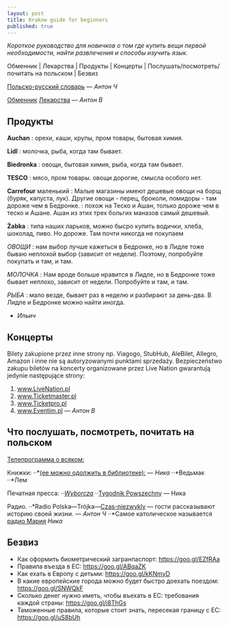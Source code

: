 ```yaml
---
layout: post
title: Krakow guide for beginners
published: true
---
```


_Короткое руководство для новичков о том где купить вещи первой необходимости, найти развлечения и способы изучить язык._

Обменник | Лекарства | Продукты | Концерты | Послушать/посмотреть/почитать на польском | Безвиз


[Польско-русский словарь](http://pl.bab.la/slownik/polski-rosyjski/)
— _Антон Ч_

[Обменник](https://cinkciarz.pl/)
[Лекарства](Leki24.pl)
— _Антон В_


## Продукты

__Auchan__
: орехи, каши, крупы, пром товары, бытовая химия.

__Lidl__
: молочка, рыба, когда там бывает.

__Biedronka__
: овощи, бытовая химия, рыба, когда там бывает.

__TESCO__
: мясо, пром товары.
овощи дорогие, смысла особого нет.

__Carrefour__ маленький
: Малые магазины имеют дешевые овощи на борщ (буряк, капуста, лук). Другие овощи - перец, броколи, помидоры - там дороже чем в Бедронке. 
: похож на Теско и Ашан, только дороже чем в теско и Ашане. Ашан из этих трех больгих маназов самый дешевый.

__Żabka__
: типа наших ларьков, можно бысро купить водички, хлеба, шоколад, пиво. Но дороже. Там почти никогда не покупаем

_ОВОЩИ_
: нам выбор лучше кажеться в Бедронке, но в Лидле тоже бываю неплохой выбор (зависит от недели). Поэтому, попробуйте покупать и там, и там.

_МОЛОЧКА_
: Нам вроде больше нравится в Лидле, но в Бедронке тоже бывает неплохо, зависит от недели. Попробуйте и там, и там.

_РЫБА_
: мало везде, бывает раз в неделю и разбирают за день-два. В Лидле и Бедронке можно найти иногда.
- _Ильич_

## Концерты

Bilety zakupione przez inne strony np. Viagogo, StubHub, AleBilet, Allegro, Amazon i inne nie są autoryzowanymi punktami sprzedaży.
Bezpieczeństwo zakupu biletów na koncerty organizowane przez Live Nation gwarantują jedynie następujące strony:
1. www.LiveNation.pl 
2. www.Ticketmaster.pl 
3. www.Ticketpro.pl
4. www.Eventim.pl
— _Антон В_

## Что послушать, посмотреть, почитать на польском 
[Телепрограмма о всяком:](http://www.tvn24.pl/drugie-sniadanie-mistrzow,40,m)

Книжки: 
··*[(ее можно одолжить в библиотеке):](http://www.wydawnictwoliterackie.pl/ksiazka/2422/Morfina---Szczepan-Twardoch) — _Ника_
··*Ведьмак
··*Лем

Печатная пресса: 
··*[Wyborcza](http://wyborcza.pl/0,0.html?disableRedirects=true)
··*[Tygodnik Powszechny](https://www.tygodnikpowszechny.pl/)
— Ника

Радио. 
··*Radio Polska—Trójka—[Czas-niezwykly](http://www.polskieradio.pl/9,Trojka/5527,Czas-niezwykly) — гости рассказывают историю своей жизни. — _Антон Ч_
··*Самое католическое называется [радио Мария](http://www.radiomaryja.pl/) _Ника_


## Безвиз

- Как оформить биометрический загранпаспорт: https://goo.gl/EZfRAa
- Правила въезда в ЕС: https://goo.gl/ABqaZK
- Как ехать в Европу с детьми: https://goo.gl/kKNmyD
- В какие европейские города можно будет быстро доехать поездом: https://goo.gl/SNWQkF
- Сколько денег нужно иметь, чтобы въехать в ЕС: требования каждой страны: https://goo.gl/i8ThGs
- Таможенные правила, которые стоит знать, пересекая границу с ЕС: https://goo.gl/uS8bUh

